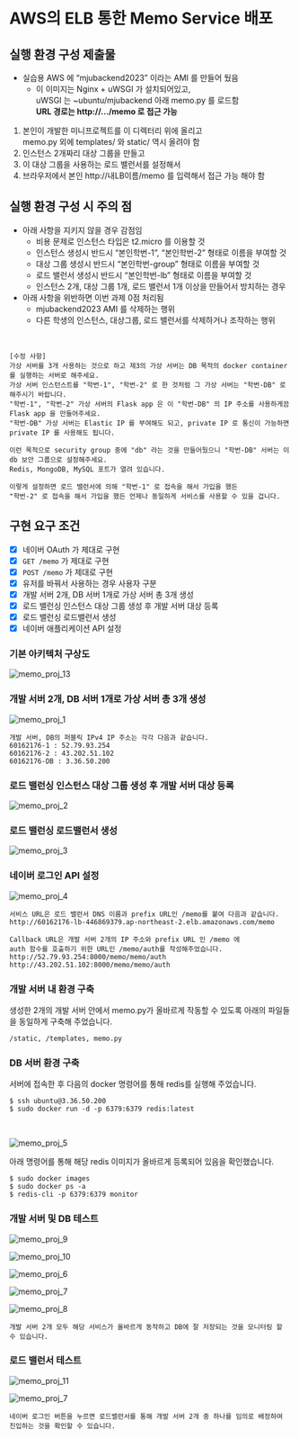 # AWS의 ELB 통한 Memo Service 배포

## 실행 환경 구성 제출물

* 실습용 AWS 에 “mjubackend2023” 이라는 AMI 를 만들어 뒀음
    * 이 이미지는 Nginx + uWSGI 가 설치되어있고, <br>
    uWSGI 는 ~ubuntu/mjubackend 아래 memo.py 를 로드함 <br>
    **URL 경로는 http://.../memo 로 접근 가능**

1. 본인이 개발한 미니프로젝트를 이 디렉터리 위에 올리고 <br>
    memo.py 외에 templates/ 와 static/ 역시 올려야 함
2. 인스턴스 2개짜리 대상 그룹을 만들고
3. 이 대상 그룹을 사용하는 로드 밸런서를 설정해서
4. 브라우저에서 본인 http://내LB이름/memo 를 입력해서 접근 가능 해야 함

## 실행 환경 구성 시 주의 점
* 아래 사항을 지키지 않을 경우 감점임
    * 비용 문제로 인스턴스 타입은 t2.micro 를 이용할 것
    * 인스턴스 생성시 반드시 “본인학번-1”, “본인학번-2” 형태로 이름을 부여할 것
    * 대상 그룹 생성시 반드시 “본인학번-group” 형태로 이름을 부여할 것
    * 로드 밸런서 생성시 반드시 “본인학번-lb” 형태로 이름을 부여할 것
    * 인스턴스 2개, 대상 그룹 1개, 로드 밸런서 1개 이상을 만들어서 방치하는 경우
* 아래 사항을 위반하면 이번 과제 0점 처리됨
    * mjubackend2023 AMI 를 삭제하는 행위
    * 다른 학생의 인스턴스, 대상그룹, 로드 밸런서를 삭제하거나 조작하는 행위

<br>

```
[수정 사항]
가상 서버를 3개 사용하는 것으로 하고 제3의 가상 서버는 DB 목적의 docker container 를 실행하는 서버로 해주세요.
가상 서버 인스턴스트를 "학번-1", "학번-2" 로 한 것처럼 그 가상 서버는 "학번-DB" 로 해주시기 바랍니다.
"학번-1", "학번-2" 가상 서버의 Flask app 은 이 "학번-DB" 의 IP 주소를 사용하게끔 Flask app 을 만들어주세요.
"학번-DB" 가상 서버는 Elastic IP 를 부여해도 되고, private IP 로 통신이 가능하면 private IP 를 사용해도 됩니다.

이런 목적으로 security group 중에 "db" 라는 것을 만들어뒀으니 "학번-DB" 서버는 이 db 보안 그룹으로 설정해주세요. 
Redis, MongoDB, MySQL 포트가 열려 있습니다.

이렇게 설정하면 로드 밸런서에 의해 "학번-1" 로 접속을 해서 가입을 했든
"학번-2" 로 접속을 해서 가입을 했든 언제나 동일하게 서비스를 사용할 수 있을 겁니다.
```

## 구현 요구 조건

* [X] 네이버 OAuth 가 제대로 구현
* [X] `GET /memo` 가 제대로 구현
* [X] `POST /memo` 가 제대로 구현
* [X] 유저를 바꿔서 사용하는 경우 사용자 구분
* [X] 개발 서버 2개, DB 서버 1개로 가상 서버 총 3개 생성
* [X] 로드 밸런싱 인스턴스 대상 그룹 생성 후 개발 서버 대상 등록
* [X] 로드 밸런싱 로드밸런서 생성
* [X] 네이버 애플리케이션 API 설정

### 기본 아키텍처 구상도

![memo_proj_13](/asset/img/memo_proj_14.png)

### 개발 서버 2개, DB 서버 1개로 가상 서버 총 3개 생성

![memo_proj_1](/asset/img/memo_proj_1.png)

```
개발 서버, DB의 퍼블릭 IPv4 IP 주소는 각각 다음과 같습니다.
60162176-1 : 52.79.93.254
60162176-2 : 43.202.51.102
60162176-DB : 3.36.50.200
```

### 로드 밸런싱 인스턴스 대상 그룹 생성 후 개발 서버 대상 등록

![memo_proj_2](/asset/img/memo_proj_2.png)

### 로드 밸런싱 로드밸런서 생성

![memo_proj_3](/asset/img/memo_proj_3.png)

### 네이버 로그인 API 설정

![memo_proj_4](/asset/img/memo_proj_4.png)

```
서비스 URL은 로드 밸런서 DNS 이름과 prefix URL인 /memo를 붙여 다음과 같습니다.
http://60162176-lb-446869379.ap-northeast-2.elb.amazonaws.com/memo

Callback URL은 개발 서버 2개의 IP 주소와 prefix URL 인 /memo 에 
auth 함수를 호출하기 위한 URL인 /memo/auth를 작성해주었습니다.
http://52.79.93.254:8000/memo/memo/auth
http://43.202.51.102:8000/memo/memo/auth
```

### 개발 서버 내 환경 구축

생성한 2개의 개발 서버 안에서 memo.py가 올바르게 작동할 수 있도록 아래의 파일들을 동일하게 구축해 주었습니다.
```
/static, /templates, memo.py
```

### DB 서버 환경 구축

서버에 접속한 후 다음의 docker 명령어를 통해 redis를 실행해 주었습니다.
```
$ ssh ubuntu@3.36.50.200
$ sudo docker run -d -p 6379:6379 redis:latest
```
<br>

![memo_proj_5](/asset/img/memo_proj_5.png)

아래 명령어를 통해 해당 redis 이미지가 올바르게 등록되어 있음을 확인했습니다.
```
$ sudo docker images
$ sudo docker ps -a
$ redis-cli -p 6379:6379 monitor
```

### 개발 서버 및 DB 테스트

![memo_proj_9](/asset/img/memo_proj_9.png)

![memo_proj_10](/asset/img/memo_proj_10.png)

![memo_proj_6](/asset/img/memo_proj_6.png)

![memo_proj_7](/asset/img/memo_proj_7.png)

![memo_proj_8](/asset/img/memo_proj_8.png)

```
개발 서버 2개 모두 해당 서비스가 올바르게 동작하고 DB에 잘 저장되는 것을 모니터링 할 수 있습니다.
```

### 로드 밸런서 테스트

![memo_proj_11](/asset/img/memo_proj_11.png)

![memo_proj_7](/asset/img/memo_proj_7.png)

```
네이버 로그인 버튼을 누르면 로드밸런서를 통해 개발 서버 2개 중 하나를 임의로 배정하여 진입하는 것을 확인할 수 있습니다.
```